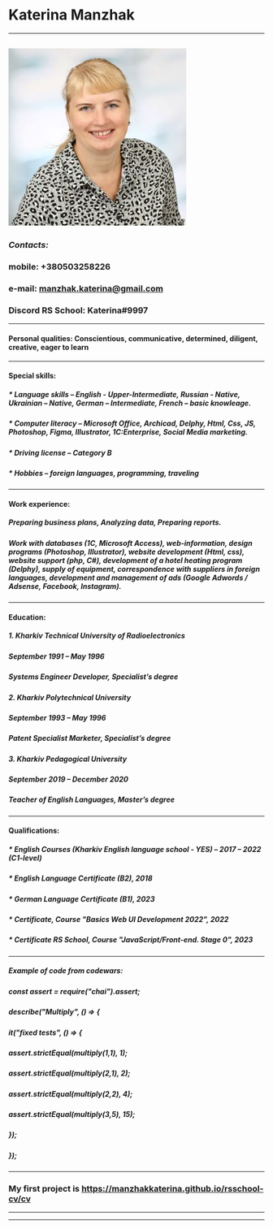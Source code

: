 # **Katerina Manzhak**
-------------------------------------------------
![CV Manzhak Katerina](Manzhak_.jpg "CV Manzhak Katerina")
-------------------------------------------------
### *Contacts:*  
### mobile: +380503258226
### e-mail: manzhak.katerina@gmail.com
### Discord RS School: Katerina#9997
-------------------------------------------------
#### **Personal qualities:** Conscientious, communicative, determined, diligent, creative, eager to learn 
-------------------------------------------------
#### **Special skills:** 
##### * *Language skills* – English - Upper-Intermediate, Russian - Native, Ukrainian – Native, German – Intermediate, French – basic knowleage.
##### * *Computer literacy* – Microsoft Office, Archicad, Delphy, Html, Css, JS, Photoshop, Figma, Illustrator, 1C:Enterprise, Social Media marketing.
##### * *Driving license* – Category B
##### * *Hobbies* – foreign languages, programming, traveling
-------------------------------------------------
#### **Work experience:**
##### Preparing business plans, Analyzing data, Preparing reports.
##### Work with databases (1C, Microsoft Access), web-information, design programs (Photoshop, Illustrator), website development (Html, css), website support (php, C#), development of a hotel heating program (Delphy), supply of equipment, correspondence with suppliers in foreign languages, development and management of ads (Google Adwords / Adsense, Facebook, Instagram).
-------------------------------------------------
#### **Education:**
##### 1. *Kharkiv Technical University of Radioelectronics*
#####    September 1991 – May 1996
#####    Systems Engineer Developer, Specialist’s degree
##### 2. *Kharkiv Polytechnical University*
#####    September 1993 – May 1996
#####    Patent Specialist Marketer, Specialist’s degree
##### 3. *Kharkiv Pedagogical University*
#####    September 2019 – December 2020
#####    Teacher of English Languages, Master’s degree
-------------------------------------------------
#### **Qualifications:**
##### * English Courses (Kharkiv English language school - YES) – 2017 – 2022 (C1-level)
##### * English Language Certificate (B2), 2018
##### * German Language Certificate (B1), 2023
##### * Certificate, Course "Basics Web UI Development 2022", 2022
##### * Certificate RS School, Course "JavaScript/Front-end. Stage 0", 2023
-------------------------------------------------
##### Example of code from codewars:
##### const assert = require("chai").assert;
##### describe("Multiply", () => {
#####   it("fixed tests", () => {
#####     assert.strictEqual(multiply(1,1), 1);
#####     assert.strictEqual(multiply(2,1), 2);
#####     assert.strictEqual(multiply(2,2), 4);
#####     assert.strictEqual(multiply(3,5), 15);   
#####   });
##### });
-------------------------------------------------
### My first project is https://manzhakkaterina.github.io/rsschool-cv/cv
-------------------------------------------------
-------------------------------------------------
